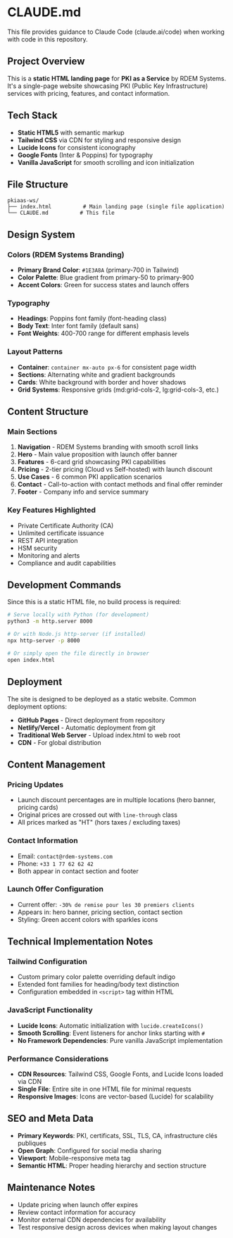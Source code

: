 # CLAUDE.md

This file provides guidance to Claude Code (claude.ai/code) when working with code in this repository.

## Project Overview

This is a **static HTML landing page** for **PKI as a Service** by RDEM Systems. It's a single-page website showcasing PKI (Public Key Infrastructure) services with pricing, features, and contact information.

## Tech Stack

- **Static HTML5** with semantic markup
- **Tailwind CSS** via CDN for styling and responsive design
- **Lucide Icons** for consistent iconography
- **Google Fonts** (Inter & Poppins) for typography
- **Vanilla JavaScript** for smooth scrolling and icon initialization

## File Structure

```
pkiaas-ws/
├── index.html          # Main landing page (single file application)
└── CLAUDE.md          # This file
```

## Design System

### Colors (RDEM Systems Branding)
- **Primary Brand Color**: `#1E3A8A` (primary-700 in Tailwind)
- **Color Palette**: Blue gradient from primary-50 to primary-900
- **Accent Colors**: Green for success states and launch offers

### Typography
- **Headings**: Poppins font family (font-heading class)
- **Body Text**: Inter font family (default sans)
- **Font Weights**: 400-700 range for different emphasis levels

### Layout Patterns
- **Container**: `container mx-auto px-6` for consistent page width
- **Sections**: Alternating white and gradient backgrounds
- **Cards**: White background with border and hover shadows
- **Grid Systems**: Responsive grids (md:grid-cols-2, lg:grid-cols-3, etc.)

## Content Structure

### Main Sections
1. **Navigation** - RDEM Systems branding with smooth scroll links
2. **Hero** - Main value proposition with launch offer banner
3. **Features** - 6-card grid showcasing PKI capabilities
4. **Pricing** - 2-tier pricing (Cloud vs Self-hosted) with launch discount
5. **Use Cases** - 6 common PKI application scenarios
6. **Contact** - Call-to-action with contact methods and final offer reminder
7. **Footer** - Company info and service summary

### Key Features Highlighted
- Private Certificate Authority (CA)
- Unlimited certificate issuance
- REST API integration
- HSM security
- Monitoring and alerts
- Compliance and audit capabilities

## Development Commands

Since this is a static HTML file, no build process is required:

```bash
# Serve locally with Python (for development)
python3 -m http.server 8000

# Or with Node.js http-server (if installed)
npx http-server -p 8000

# Or simply open the file directly in browser
open index.html
```

## Deployment

The site is designed to be deployed as a static website. Common deployment options:

- **GitHub Pages** - Direct deployment from repository
- **Netlify/Vercel** - Automatic deployment from git
- **Traditional Web Server** - Upload index.html to web root
- **CDN** - For global distribution

## Content Management

### Pricing Updates
- Launch discount percentages are in multiple locations (hero banner, pricing cards)
- Original prices are crossed out with `line-through` class
- All prices marked as "HT" (hors taxes / excluding taxes)

### Contact Information
- Email: `contact@rdem-systems.com`
- Phone: `+33 1 77 62 62 42`
- Both appear in contact section and footer

### Launch Offer Configuration
- Current offer: `-30% de remise pour les 30 premiers clients`
- Appears in: hero banner, pricing section, contact section
- Styling: Green accent colors with sparkles icons

## Technical Implementation Notes

### Tailwind Configuration
- Custom primary color palette overriding default indigo
- Extended font families for heading/body text distinction
- Configuration embedded in `<script>` tag within HTML

### JavaScript Functionality
- **Lucide Icons**: Automatic initialization with `lucide.createIcons()`
- **Smooth Scrolling**: Event listeners for anchor links starting with `#`
- **No Framework Dependencies**: Pure vanilla JavaScript implementation

### Performance Considerations
- **CDN Resources**: Tailwind CSS, Google Fonts, and Lucide Icons loaded via CDN
- **Single File**: Entire site in one HTML file for minimal requests
- **Responsive Images**: Icons are vector-based (Lucide) for scalability

## SEO and Meta Data

- **Primary Keywords**: PKI, certificats, SSL, TLS, CA, infrastructure clés publiques
- **Open Graph**: Configured for social media sharing
- **Viewport**: Mobile-responsive meta tag
- **Semantic HTML**: Proper heading hierarchy and section structure

## Maintenance Notes

- Update pricing when launch offer expires
- Review contact information for accuracy
- Monitor external CDN dependencies for availability
- Test responsive design across devices when making layout changes